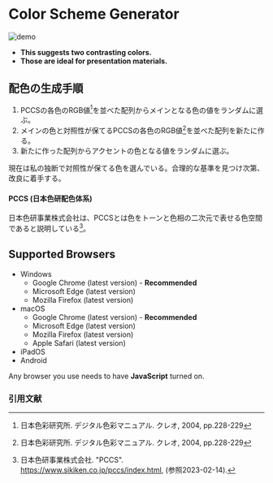 # Color Scheme Generator

![demo](https://user-images.githubusercontent.com/124262891/218033714-78d532d8-80c4-4749-b91f-d7bec766f955.gif)

* __This suggests two contrasting colors.__
* __Those are ideal for presentation materials.__

## 配色の生成手順

1. PCCSの各色のRGB値[^1]を並べた配列からメインとなる色の値をランダムに選ぶ。
2. メインの色と対照性が保てるPCCSの各色のRGB値[^1]を並べた配列を新たに作る。
3. 新たに作った配列からアクセントの色となる値をランダムに選ぶ。

現在は私の独断で対照性が保てる色を選んでいる。合理的な基準を見つけ次第、改良に着手する。

#### PCCS (日本色研配色体系)

日本色研事業株式会社は、PCCSとは色をトーンと色相の二次元で表せる色空間であると説明している[^2]。

## Supported Browsers

* Windows
    * Google Chrome (latest version) - __Recommended__
    * Microsoft Edge (latest version)
    * Mozilla Firefox (latest version)
* macOS
    * Google Chrome (latest version) - __Recommended__
    * Microsoft Edge (latest version)
    * Mozilla Firefox (latest version)
    * Apple Safari (latest version)
* iPadOS
* Android

Any browser you use needs to have __JavaScript__ turned on.

### 引用文献

[^1]: 日本色彩研究所. デジタル色彩マニュアル. クレオ, 2004, pp.228-229
[^2]: 日本色研事業株式会社. "PCCS". https://www.sikiken.co.jp/pccs/index.html, (参照2023-02-14).
